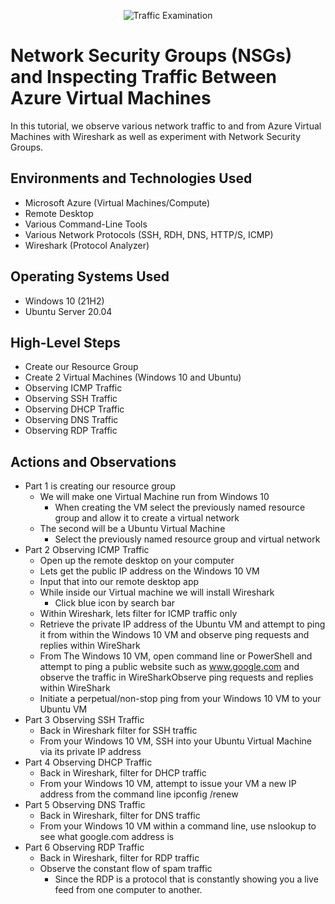 <p align="center">
<img src="https://i.imgur.com/Ua7udoS.png" alt="Traffic Examination"/>
</p>

<h1>Network Security Groups (NSGs) and Inspecting Traffic Between Azure Virtual Machines</h1>
In this tutorial, we observe various network traffic to and from Azure Virtual Machines with Wireshark as well as experiment with Network Security Groups. <br />


<h2>Environments and Technologies Used</h2>

- Microsoft Azure (Virtual Machines/Compute)
- Remote Desktop
- Various Command-Line Tools
- Various Network Protocols (SSH, RDH, DNS, HTTP/S, ICMP)
- Wireshark (Protocol Analyzer)

<h2>Operating Systems Used </h2>

- Windows 10 (21H2)
- Ubuntu Server 20.04

<h2>High-Level Steps</h2>

- Create our Resource Group
- Create 2 Virtual Machines (Windows 10 and Ubuntu)
- Observing ICMP Traffic
- Observing SSH Traffic
- Observing DHCP Traffic
- Observing DNS Traffic
- Observing RDP Traffic

<h2>Actions and Observations</h2>

- Part 1 is creating our resource group
  - We will make one Virtual Machine run from Windows 10
    - When creating the VM select the previously named resource group and allow it to create a virtual network
  - The second will be a Ubuntu Virtual Machine
    - Select the previously named resource group and virtual network
- Part 2 Observing ICMP Traffic
   - Open up the remote desktop on your computer
   - Lets get the public IP address on the Windows 10 VM
   - Input that into our remote desktop app
   - While inside our Virtual machine we will install Wireshark
      - Click blue icon by search bar
   - Within Wireshark, lets filter for ICMP traffic only
   - Retrieve the private IP address of the Ubuntu VM and attempt to ping it from within the Windows 10 VM and observe ping requests and replies within WireShark
   - From The Windows 10 VM, open command line or PowerShell and attempt to ping a public website such as www.google.com and observe the traffic in WireSharkObserve ping requests and replies within WireShark
   - Initiate a perpetual/non-stop ping from your Windows 10 VM to your Ubuntu VM
- Part 3 Observing SSH Traffic
  - Back in Wireshark filter for SSH traffic
  - From your Windows 10 VM, SSH into your Ubuntu Virtual Machine via its private IP address
- Part 4 Observing DHCP Traffic
   - Back in Wireshark, filter for DHCP traffic 
   - From your Windows 10 VM, attempt to issue your VM a new IP address from the command line ipconfig /renew 
- Part 5 Observing DNS Traffic
   - Back in Wireshark, filter for DNS traffic 
   - From your Windows 10 VM within a command line, use nslookup to see what google.com address is 
- Part 6 Observing RDP Traffic
   - Back in Wireshark, filter for RDP traffic
   - Observe the constant flow of spam traffic
     - Since the RDP is a protocol that is constantly showing you a live feed from one computer to another.

